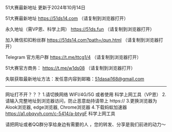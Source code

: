 51大赛最新地址 更新于2024年10月14日

51大赛最新地址      https://51ds14.com   （请复制到浏览器打开）

永久地址（需VP恩、科学上网）     https://51ds.fun    （请复制到浏览器打开）

加入微信扣扣粉丝群      https://51ds14.com?path=/qun.html     （请复制到浏览器打开）

Telegram 官方用户群      https://t.me/ttcg1/4     （请复制到浏览器打开）

51大赛官方商务：     https://t.me/w1ds08     （请复制到浏览器打开）

失联获取最新地址方法：发任意内容到邮箱：51dasai168@gmail.com


----------------------------------

网址打不开？？？
1.请切换网络 WIFI/4G/5G 或者使用 科学上网工具（VP恩）
2.请输入完整地址到浏览器访问，防止恶意劫持请带上 https://
3.更换浏览器为Alook浏览器, edge浏览器, Chrome浏览器
4.下载蚂蚁加速器 https://a1.obqyyh.com/c-5414/a-btygF 科学上网工具

请把网址或者QQ群分享给身边有需要的人 ，您的转发、分享是我们前进的动力～
